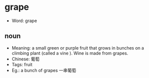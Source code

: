 # grape

- Word: grape

## noun

- Meaning: a small green or purple fruit that grows in bunches on a climbing plant (called a vine ). Wine is made from grapes.
- Chinese: 葡萄
- Tags: fruit
- Eg.: a bunch of grapes 一串葡萄

